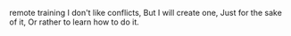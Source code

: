 remote
training
I don't like conflicts,
But I will create one,
Just for the sake of it,
Or rather to learn how to do it.
